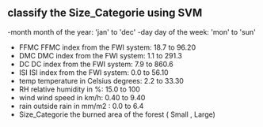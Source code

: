 ## classify the Size_Categorie using SVM

 -month	month of the year: 'jan' to 'dec'
 -day	day of the week: 'mon' to 'sun'
 - FFMC	FFMC index from the FWI system: 18.7 to 96.20
 - DMC	DMC index from the FWI system: 1.1 to 291.3
 - DC	DC index from the FWI system: 7.9 to 860.6
 - ISI	ISI index from the FWI system: 0.0 to 56.10
 - temp	temperature in Celsius degrees: 2.2 to 33.30
 - RH	relative humidity in %: 15.0 to 100
 - wind	wind speed in km/h: 0.40 to 9.40
 - rain	outside rain in mm/m2 : 0.0 to 6.4
 - Size_Categorie 	the burned area of the forest ( Small , Large)
